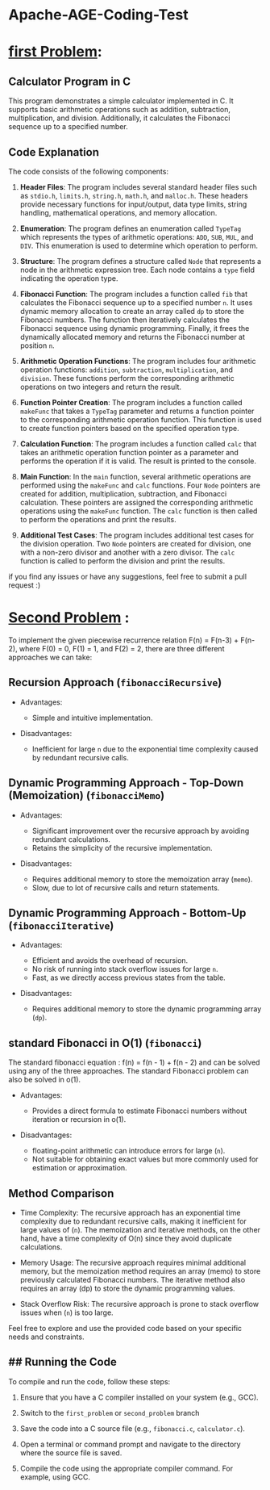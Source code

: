 # Apache-AGE-Coding-Test 

# [first Problem](https://github.com/MariamAhmeddd/Apache-AGE-Coding-Test/blob/first_problem/main.c):

## Calculator Program in C

This program demonstrates a simple calculator implemented in C. It supports basic arithmetic operations such as addition, subtraction, multiplication, and division. Additionally, it calculates the Fibonacci sequence up to a specified number.

## Code Explanation

The code consists of the following components:

1. **Header Files**: The program includes several standard header files such as `stdio.h`, `limits.h`, `string.h`, `math.h`, and `malloc.h`. These headers provide necessary functions for input/output, data type limits, string handling, mathematical operations, and memory allocation.

2. **Enumeration**: The program defines an enumeration called `TypeTag` which represents the types of arithmetic operations: `ADD`, `SUB`, `MUL`, and `DIV`. This enumeration is used to determine which operation to perform.

3. **Structure**: The program defines a structure called `Node` that represents a node in the arithmetic expression tree. Each node contains a `type` field indicating the operation type.

4. **Fibonacci Function**: The program includes a function called `fib` that calculates the Fibonacci sequence up to a specified number `n`. It uses dynamic memory allocation to create an array called `dp` to store the Fibonacci numbers. The function then iteratively calculates the Fibonacci sequence using dynamic programming. Finally, it frees the dynamically allocated memory and returns the Fibonacci number at position `n`.

5. **Arithmetic Operation Functions**: The program includes four arithmetic operation functions: `addition`, `subtraction`, `multiplication`, and `division`. These functions perform the corresponding arithmetic operations on two integers and return the result.

6. **Function Pointer Creation**: The program includes a function called `makeFunc` that takes a `TypeTag` parameter and returns a function pointer to the corresponding arithmetic operation function. This function is used to create function pointers based on the specified operation type.

7. **Calculation Function**: The program includes a function called `calc` that takes an arithmetic operation function pointer as a parameter and performs the operation if it is valid. The result is printed to the console.

8. **Main Function**: In the `main` function, several arithmetic operations are performed using the `makeFunc` and `calc` functions. Four `Node` pointers are created for addition, multiplication, subtraction, and Fibonacci calculation. These pointers are assigned the corresponding arithmetic operations using the `makeFunc` function. The `calc` function is then called to perform the operations and print the results.

9. **Additional Test Cases**: The program includes additional test cases for the division operation. Two `Node` pointers are created for division, one with a non-zero divisor and another with a zero divisor. The `calc` function is called to perform the division and print the results.

if you find any issues or have any suggestions, feel free to submit a pull request :)


# [Second Problem](https://github.com/MariamAhmeddd/Apache-AGE-Coding-Test/blob/second_problem/main.c) :

To implement the given piecewise recurrence relation F(n) = F(n-3) + F(n-2), where F(0) = 0, F(1) = 1, and F(2) = 2, there are three different approaches we can take:

## Recursion Approach (`fibonacciRecursive`)

- Advantages:
  - Simple and intuitive implementation.

- Disadvantages:
  - Inefficient for large `n` due to the exponential time complexity caused by redundant recursive calls.

## Dynamic Programming Approach - Top-Down (Memoization) (`fibonacciMemo`)

- Advantages:
  - Significant improvement over the recursive approach by avoiding redundant calculations.
  - Retains the simplicity of the recursive implementation.

- Disadvantages:
  - Requires additional memory to store the memoization array (`memo`).
  - Slow, due to lot of recursive calls and return statements.
 
 ## Dynamic Programming Approach - Bottom-Up (`fibonacciIterative`)

- Advantages:
  - Efficient and avoids the overhead of recursion.
  - No risk of running into stack overflow issues for large `n`.
  - Fast, as we directly access previous states from the table. 

- Disadvantages:
  - Requires additional memory to store the dynamic programming array (`dp`).

## standard Fibonacci in O(1) (`fibonacci`)

The standard fibonacci equation : f(n) = f(n - 1) + f(n - 2) and can be solved using any of the three approaches.
The standard Fibonacci problem can also be solved in o(1).
 
- Advantages:
  - Provides a direct formula to estimate Fibonacci numbers without iteration or recursion in o(1).

- Disadvantages:
  - floating-point arithmetic can introduce errors for large (`n`).
  - Not suitable for obtaining exact values but more commonly used for estimation or approximation.

## Method Comparison

- Time Complexity: The recursive approach has an exponential time complexity due to redundant recursive calls, making it inefficient for large values of (`n`). The memoization and iterative methods, on the other hand, have a time complexity of O(n) since they avoid duplicate calculations.

- Memory Usage: The recursive approach requires minimal additional memory, but the memoization method requires an array (memo) to store previously calculated Fibonacci numbers. The iterative method also requires an array (dp) to store the dynamic programming values. 

- Stack Overflow Risk: The recursive approach is prone to stack overflow issues when (`n`) is too large.

Feel free to explore and use the provided code based on your specific needs and constraints.

## ## Running the Code

To compile and run the code, follow these steps:

1. Ensure that you have a C compiler installed on your system (e.g., GCC).

2. Switch to the `first_problem` or `second_problem` branch 

3. Save the code into a C source file (e.g., `fibonacci.c`, `calculator.c`).

4. Open a terminal or command prompt and navigate to the directory where the source file is saved.

5. Compile the code using the appropriate compiler command. For example, using GCC.

